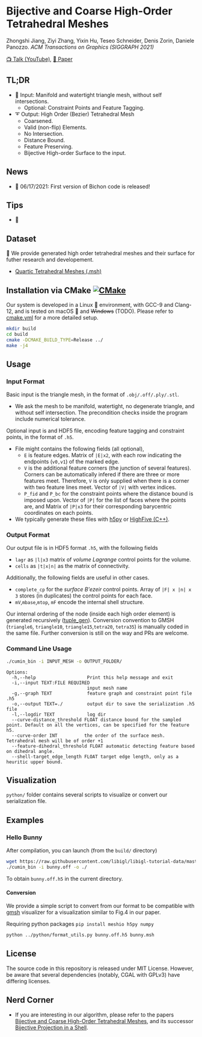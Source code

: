 # Bijective and Coarse High-Order Tetrahedral Meshes
Zhongshi Jiang, Ziyi Zhang, Yixin Hu, Teseo Schneider, Denis Zorin, Daniele Panozzo. 
*ACM Transactions on Graphics (SIGGRAPH 2021)*

[📺 Talk (YouTube)](https://youtu.be/yfztQw78gnE), [📝 Paper](https://cs.nyu.edu/~zhongshi/files/bichon_preview.pdf)
## TL;DR
- 📐 Input: Manifold and watertight triangle mesh, without self intersections.
	- Optional: Constraint Points and Feature Tagging.
- ➰ Output: High Order (Bezier) Tetrahedral Mesh
	- Coarsened.
	- Valid (non-flip) Elements.
	- No Intersection.
	- Distance Bound.
	- Feature Preserving.
	- Bijective High-order Surface to the input. 

## News
- 📰 06/17/2021: First version of Bichon code is released!

## Tips
- 📌 

## Dataset
🎊 We provide generated high order tetrahedral meshes and their surface for 
futher research and developement.
- [Quartic Tetrahedral Meshes (.msh)](https://drive.google.com/file/d/1Gw3vza0GkY0pMf4kLcrOzQeCIlbEp4Cs/view?usp=sharing)

## Installation via CMake [![CMake](https://github.com/jiangzhongshi/bichon/actions/workflows/cmake.yml/badge.svg)](https://github.com/jiangzhongshi/bichon/actions/workflows/cmake.yml)
Our system is developed in a Linux 🐧 environment, with GCC-9 and Clang-12, and is tested on macOS 🍏 and ~~Windows~~ (TODO). 
Please refer to [cmake.yml](.github/workflows/cmake.yml) for a more detailed setup.

```bash
mkdir build
cd build
cmake -DCMAKE_BUILD_TYPE=Release ../
make -j4
```

## Usage
### Input Format
Basic input is the triangle mesh, in the format of `.obj/.off/.ply/.stl`. 
- We ask the mesh to be manifold, watertight, no degenerate triangle, and without self intersection. The precondition checks inside the program include numerical tolerance.

Optional input is and HDF5 file, encoding feature tagging and constraint points, in the format of `.h5`. 
- File might contains the following fields (all optional),
  - `E` is feature edges. Matrix of `|E|x2`, with each row indicating the endpoints (`v0,v1`) of the marked edge.
  - `V` is the additional feature corners (the junction of several features). Corners can be automatically infered if there are three or more features meet. Therefore, `V` is only supplied when there is a corner with two feature lines meet. Vector of `|V|` with vertex indices.
  - `P_fid` and `P_bc` for the constraint points where the distance bound is imposed upon. Vector of `|P|` for the list of faces where the points are, and Matrix of `|P|x3` for their corresponding barycentric coordinates on each points.
- We typically generate these files with [h5py](https://pypi.org/project/h5py/) or [HighFive (C++)](https://github.com/BlueBrain/HighFive).

### Output Format
Our output file is in HDF5 format `.h5`, with the following fields
- `lagr` as `|l|x3` matrix of *volume Lagrange* control points for the volume.
- `cells` as `|t|x|n|` as the matrix of connectivity.

Additionally, the following fields are useful in other cases.
- `complete_cp` for the *surface B\'ezeir* control points. Array of `|F| x |n| x 3` stores (in duplicates) the control points for each face.
- `mV`,`mbase`,`mtop`, `mF` encode the internal shell structure.

Our internal ordering of the node (inside each high order element) is generated recursively ([tuple_gen](python/curve/fem_generator.py:L86)).
Conversion convention to GMSH (`triangle6`, `triangle10`, `triangle15`,`tetra20`, `tetra35`) is manually coded in the same file. Further conversion is still on the way and PRs are welcome.
### Command Line Usage
```bash
./cumin_bin -i INPUT_MESH -o OUTPUT_FOLDER/
```

```
Options:
  -h,--help                   Print this help message and exit
  -i,--input TEXT:FILE REQUIRED
                              input mesh name
  -g,--graph TEXT             feature graph and constraint point file .h5
  -o,--output TEXT=./         output dir to save the serialization .h5 file
  -l,--logdir TEXT            log dir
  --curve-distance_threshold FLOAT distance bound for the sampled point. Default on all the vertices, can be specified for the feature h5.
  --curve-order INT          the order of the surface mesh. Tetrahedral mesh will be of order +1
  --feature-dihedral_threshold FLOAT automatic detecting feature based on dihedral angle.
  --shell-target_edge_length FLOAT target edge length, only as a heuritic upper bound.
```

## Visualization


`python/` folder contains several scripts to visualize or convert our serialization file.

## Examples

### Hello Bunny
After compilation, you can launch (from the `build/` directory)
```bash
wget https://raw.githubusercontent.com/libigl/libigl-tutorial-data/master/bunny.off # get the bunny mesh
./cumin_bin -i bunny.off -o ./
```
To obtain `bunny.off.h5` in the current directory.

#### Conversion
We provide a simple script to convert from our format to be compatible with [gmsh](https://gmsh.info/doc/texinfo/gmsh.html) visualizer for a visualization similar to Fig.4 in our paper.

Requiring python packages `pip install meshio h5py numpy`
```bash
python ../python/format_utils.py bunny.off.h5 bunny.msh
```

## License
The source code in this repository is released under MIT License. However, be aware that several dependencies (notably, CGAL with GPLv3) have differing licenses.

## Nerd Corner
- If you are interesting in our algorithm,
please refer to the papers [Bijective and Coarse High-Order Tetrahedral Meshes](https://cs.nyu.edu/~zhongshi/files/bichon_preview.pdf), and its successor [Bijective Projection in a Shell](https://dl.acm.org/doi/abs/10.1145/3414685.3417769).
